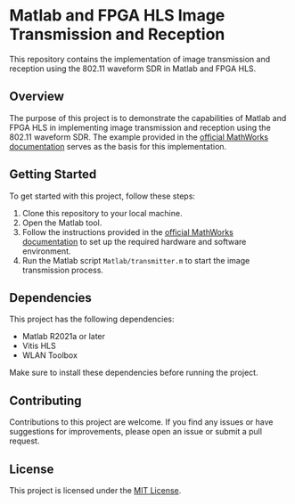 # Matlab and FPGA HLS Image Transmission and Reception

This repository contains the implementation of image transmission and reception using the 802.11 waveform SDR in Matlab and FPGA HLS.

## Overview

The purpose of this project is to demonstrate the capabilities of Matlab and FPGA HLS in implementing image transmission and reception using the 802.11 waveform SDR. The example provided in the [official MathWorks documentation](https://au.mathworks.com/help/wlan/ug/image-transmission-reception-using-802-11-waveform-sdr.html) serves as the basis for this implementation.

## Getting Started

To get started with this project, follow these steps:

1. Clone this repository to your local machine.
2. Open the Matlab tool.
3. Follow the instructions provided in the [official MathWorks documentation](https://au.mathworks.com/help/wlan/ug/image-transmission-reception-using-802-11-waveform-sdr.html) to set up the required hardware and software environment.
4. Run the Matlab script `Matlab/transmitter.m` to start the image transmission process.

## Dependencies

This project has the following dependencies:

- Matlab R2021a or later
- Vitis HLS
- WLAN Toolbox

Make sure to install these dependencies before running the project.

## Contributing

Contributions to this project are welcome. If you find any issues or have suggestions for improvements, please open an issue or submit a pull request.

## License

This project is licensed under the [MIT License](LICENSE).
